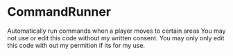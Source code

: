 CommandRunner
=============

Automatically run commands when a player moves to certain areas
You may not use or edit this code without my written consent. You may only only edit this code with out my permition if its for my use.
